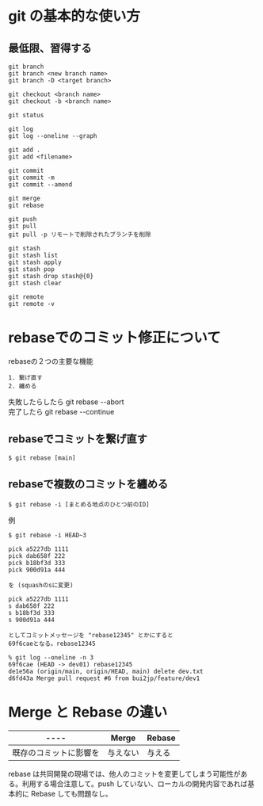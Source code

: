 # git の基本的な使い方

## 最低限、習得する
```
git branch 
git branch <new branch name>
git branch -D <target branch> 

git checkout <branch name>
git checkout -b <branch name>

git status

git log
git log --oneline --graph

git add . 
git add <filename>

git commit
git commit -m
git commit --amend

git merge
git rebase

git push
git pull
git pull -p リモートで削除されたブランチを削除

git stash
git stash list
git stash apply
git stash pop
git stash drop stash@{0}
git stash clear

git remote
git remote -v
```

# rebaseでのコミット修正について

rebaseの２つの主要な機能
```
1. 繋げ直す
2. 纏める
```

失敗したらしたら git rebase --abort  
完了したら git rebase --continue  


## rebaseでコミットを繋げ直す
```
$ git rebase [main]
```

## rebaseで複数のコミットを纏める
```
$ git rebase -i [まとめる地点のひとつ前のID]
```

例
```
$ git rebase -i HEAD~3

pick a5227db 1111
pick dab658f 222
pick b18bf3d 333
pick 900d91a 444

を (squashのsに変更)

pick a5227db 1111
s dab658f 222
s b18bf3d 333
s 900d91a 444

としてコミットメッセージを "rebase12345" とかにすると
69f6caeとなる。rebase12345

% git log --oneline -n 3
69f6cae (HEAD -> dev01) rebase12345
de1e56a (origin/main, origin/HEAD, main) delete dev.txt
d6fd43a Merge pull request #6 from bui2jp/feature/dev1

```

# Merge と Rebase の違い

| ---- | Merge | Rebase | 
| ---- | ---- | ---- |
| 既存のコミットに影響を | 与えない | 与える |

rebase は共同開発の現場では、他人のコミットを変更してしまう可能性がある。利用する場合注意して。push していない、ローカルの開発内容であれば基本的に Rebase しても問題なし。
